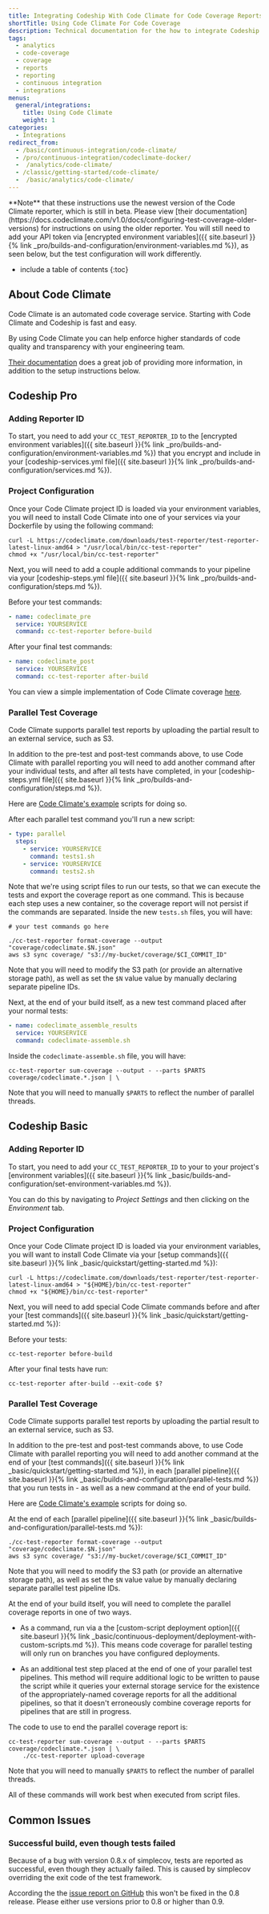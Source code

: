 ```yaml
---
title: Integrating Codeship With Code Climate for Code Coverage Reports
shortTitle: Using Code Climate For Code Coverage
description: Technical documentation for the how to integrate Codeship with Code Climate to automatically check your code coverage with every build
tags:
  - analytics
  - code-coverage
  - coverage
  - reports
  - reporting
  - continuous integration
  - integrations
menus:
  general/integrations:
    title: Using Code Climate
    weight: 1
categories:
  - Integrations    
redirect_from:
  - /basic/continuous-integration/code-climate/
  - /pro/continuous-integration/codeclimate-docker/
  -  /analytics/code-climate/
  - /classic/getting-started/code-climate/
  -  /basic/analytics/code-climate/
---
```


<div class="info-block">
**Note** that these instructions use the newest version of the Code Climate reporter, which is still in beta. Please view [their documentation](https://docs.codeclimate.com/v1.0/docs/configuring-test-coverage-older-versions) for instructions on using the older reporter. You will still need to add your API token via [encrypted environment variables]({{ site.baseurl }}{% link _pro/builds-and-configuration/environment-variables.md %}), as seen below, but the test configuration will work differently.
</div>

* include a table of contents
{:toc}

## About Code Climate

Code Climate is an automated code coverage service. Starting with Code Climate and Codeship is fast and easy.

By using Code Climate you can help enforce higher standards of code quality and transparency with your engineering team.

[Their documentation](http://docs.codeclimate.com/article/219-setting-up-test-coverage) does a great job of providing more information, in addition to the setup instructions below.

## Codeship Pro

### Adding Reporter ID

To start, you need to add your `CC_TEST_REPORTER_ID` to the [encrypted environment variables]({{ site.baseurl }}{% link _pro/builds-and-configuration/environment-variables.md %}) that you encrypt and include in your [codeship-services.yml file]({{ site.baseurl }}{% link _pro/builds-and-configuration/services.md %}).

### Project Configuration

Once your Code Climate project ID is loaded via your environment variables, you will need to install Code Climate into one of your services via your Dockerfile by using the following command:

```shell
curl -L https://codeclimate.com/downloads/test-reporter/test-reporter-latest-linux-amd64 > "/usr/local/bin/cc-test-reporter"
chmod +x "/usr/local/bin/cc-test-reporter"
```

Next, you will need to add a couple additional commands to your pipeline via your [codeship-steps.yml file]({{ site.baseurl }}{% link _pro/builds-and-configuration/steps.md %}).

Before your test commands:

```yaml
- name: codeclimate_pre
  service: YOURSERVICE
  command: cc-test-reporter before-build
```

After your final test commands:

```yaml
- name: codeclimate_post
  service: YOURSERVICE
  command: cc-test-reporter after-build
```

You can view a simple implementation of Code Climate coverage [here](https://github.com/whiteotter/ruby-rails-todoapp-with-codeclimate).

### Parallel Test Coverage

Code Climate supports parallel test reports by uploading the partial result to an external service, such as S3.

In addition to the pre-test and post-test commands above, to use Code Climate with parallel reporting you will need to add another command after your individual tests, and after all tests have completed, in your [codeship-steps.yml file]({{ site.baseurl }}{% link _pro/builds-and-configuration/steps.md %}).

Here are [Code Climate's example](https://github.com/codeclimate/test-reporter#low-level-usage) scripts for doing so.

After each parallel test command you'll run a new script:

```yaml
- type: parallel
  steps:
    - service: YOURSERVICE
      command: tests1.sh
    - service: YOURSERVICE
      command: tests2.sh
```

Note that we're using script files to run our tests, so that we can execute the tests and export the coverage report as one command. This is because each step uses a new container, so the coverage report will not persist if the commands are separated. Inside the new `tests.sh` files, you will have:

```shell
# your test commands go here

./cc-test-reporter format-coverage --output "coverage/codeclimate.$N.json"
aws s3 sync coverage/ "s3://my-bucket/coverage/$CI_COMMIT_ID"
```

Note that you will need to modify the S3 path (or provide an alternative storage path), as well as set the `$N` value value by manually declaring separate pipeline IDs.

Next, at the end of your build itself, as a new test command placed after your normal tests:

```yaml
- name: codeclimate_assemble_results
  service: YOURSERVICE
  command: codeclimate-assemble.sh
```

Inside the `codeclimate-assemble.sh` file, you will have:

```shell
cc-test-reporter sum-coverage --output - --parts $PARTS coverage/codeclimate.*.json | \
```

Note that you will need to manually `$PARTS` to reflect the number of parallel threads.

## Codeship Basic

### Adding Reporter ID

To start, you need to add your `CC_TEST_REPORTER_ID` to your to your project's [environment variables]({{ site.baseurl }}{% link _basic/builds-and-configuration/set-environment-variables.md %}).

You can do this by navigating to _Project Settings_ and then clicking on the _Environment_ tab.

### Project Configuration

Once your Code Climate project ID is loaded via your environment variables, you will want to install Code Climate via your [setup commands]({{ site.baseurl }}{% link _basic/quickstart/getting-started.md %}):

```shell
curl -L https://codeclimate.com/downloads/test-reporter/test-reporter-latest-linux-amd64 > "${HOME}/bin/cc-test-reporter"
chmod +x "${HOME}/bin/cc-test-reporter"
```

Next, you will need to add special Code Climate commands before and after your [test commands]({{ site.baseurl }}{% link _basic/quickstart/getting-started.md %}):

Before your tests:

```shell
cc-test-reporter before-build
```

After your final tests have run:

```shell
cc-test-reporter after-build --exit-code $?
```

### Parallel Test Coverage

Code Climate supports parallel test reports by uploading the partial result to an external service, such as S3.

In addition to the pre-test and post-test commands above, to use Code Climate with parallel reporting you will need to add another command at the end of your [test commands]({{ site.baseurl }}{% link _basic/quickstart/getting-started.md %}), in each [parallel pipeline]({{ site.baseurl }}{% link _basic/builds-and-configuration/parallel-tests.md %}) that you run tests in - as well as a new command at the end of your build.

Here are [Code Climate's example](https://github.com/codeclimate/test-reporter#low-level-usage) scripts for doing so.

At the end of each [parallel pipeline]({{ site.baseurl }}{% link _basic/builds-and-configuration/parallel-tests.md %}):

```shell
./cc-test-reporter format-coverage --output "coverage/codeclimate.$N.json"
aws s3 sync coverage/ "s3://my-bucket/coverage/$CI_COMMIT_ID"
```

Note that you will need to modify the S3 path (or provide an alternative storage path), as well as set the `$N` value value by manually declaring separate parallel test pipeline IDs.

At the end of your build itself, you will need to complete the parallel coverage reports in one of two ways.

- As a command, run via a the [custom-script deployment option]({{ site.baseurl }}{% link _basic/continuous-deployment/deployment-with-custom-scripts.md %}). This means code coverage for parallel testing will only run on branches you have configured deployments.

- As an additional test step placed at the end of one of your parallel test pipelines. This method will require additional logic to be written to pause the script while it queries your external storage service for the existence of the appropriately-named coverage reports for all the additional pipelines, so that it doesn't erroneously combine coverage reports for pipelines that are still in progress.

The code to use to end the parallel coverage report is:

```shell
cc-test-reporter sum-coverage --output - --parts $PARTS coverage/codeclimate.*.json | \
    ./cc-test-reporter upload-coverage
```

Note that you will need to manually `$PARTS` to reflect the number of parallel threads.

All of these commands will work best when executed from script files.

## Common Issues

### Successful build, even though tests failed

Because of a bug with version 0.8.x of simplecov, tests are reported as successful, even though they actually failed. This is caused by simplecov overriding the exit code of the test framework.

According the the [issue report on GitHub](https://github.com/colszowka/simplecov/issues/281) this won't be fixed in the 0.8 release. Please either use versions prior to 0.8 or higher than 0.9.
